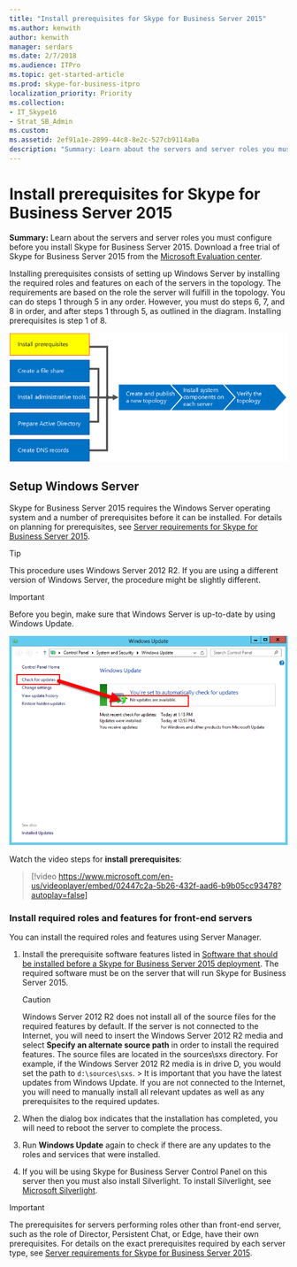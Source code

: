 ```yaml
---
title: "Install prerequisites for Skype for Business Server 2015"
ms.author: kenwith
author: kenwith
manager: serdars
ms.date: 2/7/2018
ms.audience: ITPro
ms.topic: get-started-article
ms.prod: skype-for-business-itpro
localization_priority: Priority
ms.collection: 
- IT_Skype16
- Strat_SB_Admin
ms.custom: 
ms.assetid: 2ef91a1e-2899-44c8-8e2c-527cb9114a0a
description: "Summary: Learn about the servers and server roles you must configure before you install Skype for Business Server 2015. Download a free trial of Skype for Business Server 2015 from the Microsoft Evaluation center at: https://www.microsoft.com/evalcenter/evaluate-skype-for-business-server."
---
```


# Install prerequisites for Skype for Business Server 2015
 
**Summary:** Learn about the servers and server roles you must configure before you install Skype for Business Server 2015. Download a free trial of Skype for Business Server 2015 from the [Microsoft Evaluation center](https://www.microsoft.com/evalcenter/evaluate-skype-for-business-server).
  
Installing prerequisites consists of setting up Windows Server by installing the required roles and features on each of the servers in the topology. The requirements are based on the role the server will fulfill in the topology. You can do steps 1 through 5 in any order. However, you must do steps 6, 7, and 8 in order, and after steps 1 through 5, as outlined in the diagram. Installing prerequisites is step 1 of 8.
  
![Overview diagram - install prerequisites.](../../media/0a85349b-b398-4e04-8901-8f4bd25d8afe.png)
  
## Setup Windows Server

Skype for Business Server 2015 requires the Windows Server operating system and a number of prerequisites before it can be installed. For details on planning for prerequisites, see [Server requirements for Skype for Business Server 2015](../../plan-your-deployment/requirements-for-your-environment/server-requirements.md). 
  
> [!TIP]
> This procedure uses Windows Server 2012 R2. If you are using a different version of Windows Server, the procedure might be slightly different. 
  
> [!IMPORTANT]
> Before you begin, make sure that Windows Server is up-to-date by using Windows Update. 
  
![Windows Server up to date.](../../media/a8d57a97-a55e-443b-b304-c534ae9a71b2.png)
  
Watch the video steps for **install prerequisites**:
  
> [!video https://www.microsoft.com/en-us/videoplayer/embed/02447c2a-5b26-432f-aad6-b9b05cc93478?autoplay=false]
  
### Install required roles and features for front-end servers

You can install the required roles and features using Server Manager. 
    
1. Install the prerequisite software features listed in [Software that should be installed before a Skype for Business Server 2015 deployment](../../plan-your-deployment/requirements-for-your-environment/server-requirements.md). The required software must be on the server that will run Skype for Business Server 2015.
    
    > [!CAUTION]
    > Windows Server 2012 R2 does not install all of the source files for the required features by default. If the server is not connected to the Internet, you will need to insert the Windows Server 2012 R2 media and select **Specify an alternate source path** in order to install the required features. The source files are located in the sources\sxs directory. For example, if the Windows Server 2012 R2 media is in drive D, you would set the path to `d:\sources\sxs`. > It is important that you have the latest updates from Windows Update. If you are not connected to the Internet, you will need to manually install all relevant updates as well as any prerequisites to the required updates. 
  
1. When the dialog box indicates that the installation has completed, you will need to reboot the server to complete the process.
    
1. Run **Windows Update** again to check if there are any updates to the roles and services that were installed.
    
1. If you will be using Skype for Business Server Control Panel on this server then you must also install Silverlight. To install Silverlight, see [Microsoft Silverlight](https://www.microsoft.com/silverlight/).


> [!IMPORTANT]
> The prerequisites for servers performing roles other than front-end server, such as the role of Director, Persistent Chat, or Edge, have their own prerequisites. For details on the exact prerequisites required by each server type, see [Server requirements for Skype for Business Server 2015](../../plan-your-deployment/requirements-for-your-environment/server-requirements.md). 
  

